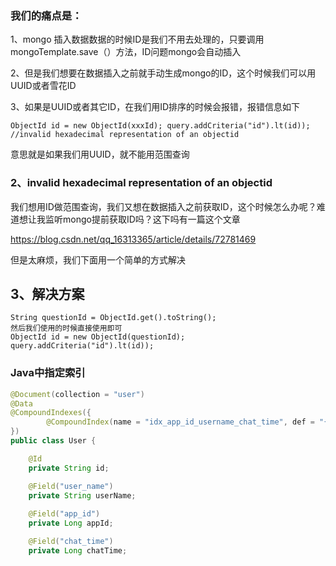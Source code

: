 ### 我们的痛点是：

1、mongo 插入数据数据的时候ID是我们不用去处理的，只要调用mongoTemplate.save（）方法，ID问题mongo会自动插入

2、但是我们想要在数据插入之前就手动生成mongo的ID，这个时候我们可以用UUID或者雪花ID

3、如果是UUID或者其它ID，在我们用ID排序的时候会报错，报错信息如下

```
ObjectId id = new ObjectId(xxxId); query.addCriteria("id").lt(id));  //invalid hexadecimal representation of an objectid
```

意思就是如果我们用UUID，就不能用范围查询

### 2、invalid hexadecimal representation of an objectid

我们想用ID做范围查询，我们又想在数据插入之前获取ID，这个时候怎么办呢？难道想让我监听mongo提前获取ID吗？这下吗有一篇这个文章

https://blog.csdn.net/qq_16313365/article/details/72781469

但是太麻烦，我们下面用一个简单的方式解决

## 3、解决方案

```
String questionId = ObjectId.get().toString();
然后我们使用的时候直接使用即可
ObjectId id = new ObjectId(questionId);
query.addCriteria("id").lt(id));
```



### Java中指定索引

```java
@Document(collection = "user")
@Data
@CompoundIndexes({
        @CompoundIndex(name = "idx_app_id_username_chat_time", def = "{'app_id': 1, 'user_name': 1,'chat_time':1}", unique = true)
})
public class User {

    @Id
    private String id;

    @Field("user_name")
    private String userName;
  
    @Field("app_id")
    private Long appId;

    @Field("chat_time")
    private Long chatTime;
```

